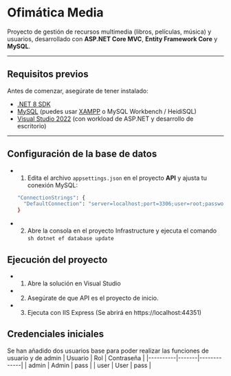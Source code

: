 # Ofimática Media

Proyecto de gestión de recursos multimedia (libros, películas, música) y usuarios, desarrollado con **ASP.NET Core MVC**, **Entity Framework Core** y **MySQL**.

---

## Requisitos previos

Antes de comenzar, asegúrate de tener instalado:

- [.NET 8 SDK](https://dotnet.microsoft.com/en-us/download)
- [MySQL](https://dev.mysql.com/downloads/) (puedes usar [XAMPP](https://www.apachefriends.org/es/index.html) o MySQL Workbench / HeidiSQL)
- [Visual Studio 2022](https://visualstudio.microsoft.com/) (con workload de ASP.NET y desarrollo de escritorio)

---

## Configuración de la base de datos

- 1. Edita el archivo `appsettings.json` en el proyecto **API** y ajusta tu conexión MySQL:

   ```sh json
   "ConnectionStrings": {
     "DefaultConnection": "server=localhost;port=3306;user=root;password=tu_password;database=ofimatica_media"
   }

- 2. Abre la consola en el proyecto Infrastructure y ejecuta el comando 
   ```sh dotnet ef database update```

## Ejecución del proyecto
- 1. Abre la solución en Visual Studio
- 2. Asegúrate de que API es el proyecto de inicio.
- 3. Ejecuta con IIS Express (Se abrirá en https://localhost:44351)

## Credenciales iniciales
Se han añadido dos usuarios base para poder realizar las funciones de usuario y de admin
| Usuario  | Rol   | Contraseña  |
|----------|-------|-------------|
| admin    | Admin | pass	 |
| user	   | User  | pass        |